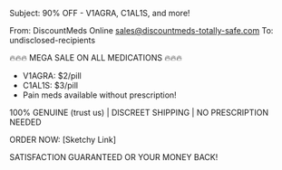 Subject: 90% OFF - V1AGRA, C1AL1S, and more!

From: DiscountMeds Online <sales@discountmeds-totally-safe.com>
To: undisclosed-recipients

🔥🔥🔥 MEGA SALE ON ALL MEDICATIONS 🔥🔥🔥

- V1AGRA: $2/pill
- C1AL1S: $3/pill
- Pain meds available without prescription!

100% GENUINE (trust us) | DISCREET SHIPPING | NO PRESCRIPTION NEEDED

ORDER NOW: [Sketchy Link]

SATISFACTION GUARANTEED OR YOUR MONEY BACK!
